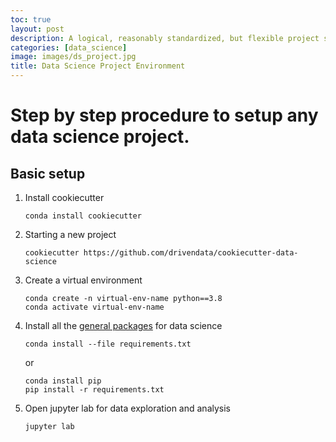 ```yaml
---
toc: true
layout: post
description: A logical, reasonably standardized, but flexible project structure for doing and sharing data science work.
categories: [data_science]
image: images/ds_project.jpg
title: Data Science Project Environment
---
```

# Step by step procedure to setup any data science project.

## Basic setup
1. Install cookiecutter

   ```
   conda install cookiecutter
   ```

2. Starting a new project

   ```
   cookiecutter https://github.com/drivendata/cookiecutter-data-science
   ```
   
3. Create a virtual environment

   ```
   conda create -n virtual-env-name python==3.8
   conda activate virtual-env-name
   ```
   
4. Install all the [general packages](https://gist.github.com/alokrajg/4070069eb7f4253864b494eb91a0d013) for data science

   ```
   conda install --file requirements.txt
   ```
   or
   
   ```
   conda install pip
   pip install -r requirements.txt
   ```
   
5. Open jupyter lab for data exploration and analysis
   
   ```
   jupyter lab
   ```
   
